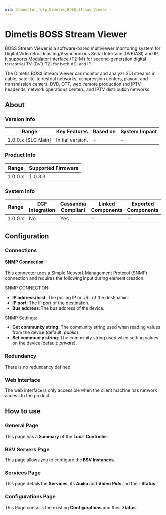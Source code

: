 ```yaml
---
uid: Connector_help_Dimetis_BOSS_Stream_Viewer
---
```


# Dimetis BOSS Stream Viewer

BOSS Stream Viewer is a software-based multiviewer monitoring system for Digital Video Broadcasting/Asynchronous Serial Interface (DVB/ASI) and IP. It supports Modulator Interface (T2-MI) for second-generation digital terrestrial TV (DVB-T2) for both ASI and IP.

The Dimetis BOSS Stream Viewer can monitor and analyze SDI streams in cable, satellite-terrestrial networks, compression centers, playout and transmission centers, DVB, OTT, web, remote production and IPTV headends, network operations centers, and IPTV distribution networks.

## About

### Version Info

| Range                | Key Features     | Based on     | System Impact     |
|----------------------|------------------|--------------|-------------------|
| 1.0.0.x [SLC Main]   | Initial version. | -            | -                 |

### Product Info

| Range     | Supported Firmware     |
|-----------|------------------------|
| 1.0.0.x   | 1.0.3.3                |

### System Info

| Range     | DCF Integration     | Cassandra Compliant     | Linked Components     | Exported Components     |
|-----------|---------------------|-------------------------|-----------------------|-------------------------|
| 1.0.0.x   | No                  | Yes                     | -                     | -                       |

## Configuration

### Connections

#### SNMP Connection

This connector uses a Simple Network Management Protocol (SNMP) connection and requires the following input during element creation:

SNMP CONNECTION:

- **IP address/host**: The polling IP or URL of the destination.
- **IP port**: The IP port of the destination.
- **Bus address**: The bus address of the device.

SNMP Settings:

- **Get community string**: The community string used when reading values from the device (default: *public*).
- **Set community string**: The community string used when setting values on the device (default: *private*).

### Redundancy

There is no redundancy defined.

### Web Interface

The web interface is only accessible when the client machine has network access to the product.

## How to use

### General Page

This page has a **Summary** of the **Local** **Controller**.


### BSV Servers Page

This page allows you to configure the **BSV Instances**.


### Services Page

This page details the **Services**, its **Audio** and **Video** **Pids** and their **Status**.


### Configurations Page

This Page contains the existing **Configurations** and their **Status**.

